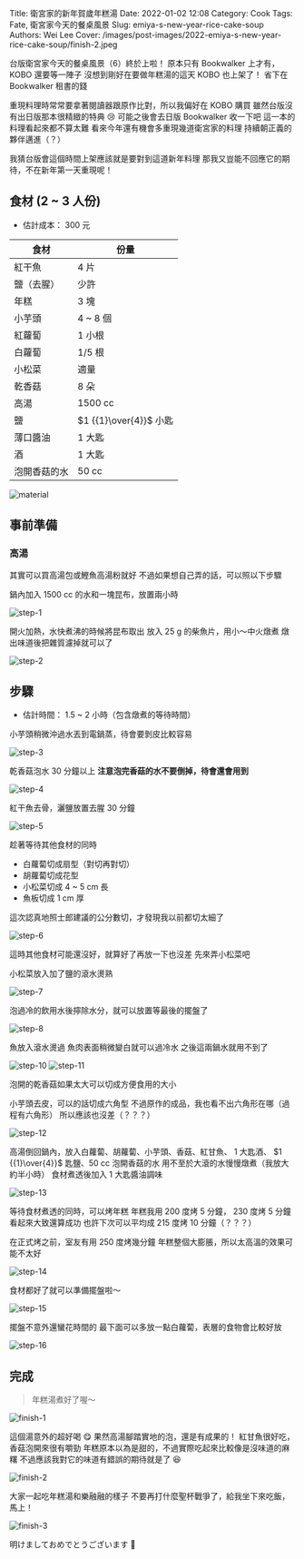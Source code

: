 Title: 衛宮家的新年賀歲年糕湯
Date: 2022-01-02 12:08
Category: Cook
Tags: Fate, 衛宮家今天的餐桌風景
Slug: emiya-s-new-year-rice-cake-soup
Authors: Wei Lee
Cover: /images/post-images/2022-emiya-s-new-year-rice-cake-soup/finish-2.jpeg

台版衛宮家今天的餐桌風景（6）終於上啦！
原本只有 Bookwalker 上才有，KOBO 還要等一陣子
沒想到剛好在要做年糕湯的這天 KOBO 也上架了！
省下在 Bookwalker 租書的錢

<!--more-->

重現料理時常常要拿著閱讀器跟原作比對，所以我偏好在 KOBO 購買
雖然台版沒有出日版那本很精緻的特典 😢
可能之後會去日版 Bookwalker 收一下吧
這一本的料理看起來都不算太難
看來今年還有機會多重現幾道衛宮家的料理
持續朝正義的夥伴邁進（？）

我猜台版會這個時間上架應該就是要對到這道新年料理
那我又豈能不回應它的期待，不在新年第一天重現呢！

## 食材 (2 ~ 3 人份)
* 估計成本： 300 元

| 食材 | 份量 |
|---|---|
| 紅干魚 | 4 片 |
| 鹽（去腥） | 少許 |
| 年糕 | 3 塊 |
| 小芋頭 | 4 ~ 8 個 |
| 紅蘿蔔 | 1 小根 |
| 白蘿蔔 | 1/5 根 |
| 小松菜 | 適量 |
| 乾香菇 | 8 朵 |
| 高湯 | 1500 cc |
| 鹽 | $1 {{1}\over{4}}$ 小匙 |
| 薄口醬油 | 1 大匙 |
| 酒 | 1 大匙 |
| 泡開香菇的水 | 50 cc |

![material](/images/post-images/2022-emiya-s-new-year-rice-cake-soup/material.jpeg)

## 事前準備

### 高湯

其實可以買高湯包或鰹魚高湯粉就好
不過如果想自己弄的話，可以照以下步驟

鍋內加入 1500 cc 的水和一塊昆布，放置兩小時

![step-1](/images/post-images/2022-emiya-s-new-year-rice-cake-soup/step-1.jpeg)

開火加熱，水快煮沸的時候將昆布取出
放入 25 g 的柴魚片，用小～中火燉煮
燉出味道後把雜質濾掉就可以了

![step-2](/images/post-images/2022-emiya-s-new-year-rice-cake-soup/step-2.jpeg)

## 步驟
* 估計時間： 1.5 ~ 2 小時（包含燉煮的等待時間）

小芋頭稍微沖過水丟到電鍋蒸，待會要剝皮比較容易

![step-3](/images/post-images/2022-emiya-s-new-year-rice-cake-soup/step-3.jpeg)

乾香菇泡水 30 分鐘以上
**注意泡完香菇的水不要倒掉，待會還會用到**

![step-4](/images/post-images/2022-emiya-s-new-year-rice-cake-soup/step-4.jpeg)

紅干魚去骨，灑鹽放置去腥 30 分鐘

![step-5](/images/post-images/2022-emiya-s-new-year-rice-cake-soup/step-5.jpeg)

趁著等待其他食材的同時

* 白蘿蔔切成扇型（對切再對切）
* 胡蘿蔔切成花型
* 小松菜切成 4 ~ 5 cm 長
* 魚板切成 1 cm 厚

這次認真地照士郎建議的公分數切，才發現我以前都切太細了

![step-6](/images/post-images/2022-emiya-s-new-year-rice-cake-soup/step-6.jpeg)

這時其他食材可能還沒好，就算好了再放一下也沒差
先來弄小松菜吧

小松菜放入加了鹽的滾水燙熟

![step-7](/images/post-images/2022-emiya-s-new-year-rice-cake-soup/step-7.jpeg)

泡過冷的飲用水後擰除水分，就可以放置等最後的擺盤了

![step-8](/images/post-images/2022-emiya-s-new-year-rice-cake-soup/step-8.jpeg)

魚放入滾水燙過
魚肉表面稍微變白就可以過冷水
之後這兩鍋水就用不到了

![step-10](/images/post-images/2022-emiya-s-new-year-rice-cake-soup/step-10.jpeg)
![step-11](/images/post-images/2022-emiya-s-new-year-rice-cake-soup/step-11.jpeg)

泡開的乾香菇如果太大可以切成方便食用的大小

小芋頭去皮，可以的話切成六角型
不過原作的成品，我也看不出六角形在哪（過程有六角形）
所以應該也沒差（？？？）

![step-12](/images/post-images/2022-emiya-s-new-year-rice-cake-soup/step-12.jpeg)

高湯倒回鍋內，放入白蘿蔔、胡蘿蔔、小芋頭、香菇、紅甘魚、 1 大匙酒、 $1 {{1}\over{4}}$ 匙鹽、50 cc 泡開香菇的水
用不至於大滾的水慢慢燉煮（我放大約半小時）
食材煮透後加入 1 大匙醬油調味

![step-13](/images/post-images/2022-emiya-s-new-year-rice-cake-soup/step-13.jpeg)

等待食材煮透的同時，可以烤年糕
年糕我用 200 度烤 5 分鐘， 230 度烤 5 分鐘
看起來大致還算成功
也許下次可以平均成 215 度烤 10 分鐘（？？？）

在正式烤之前，室友有用 250 度烤幾分鐘
年糕整個大膨脹，所以太高溫的效果可能不太好

![step-14](/images/post-images/2022-emiya-s-new-year-rice-cake-soup/step-14.jpeg)

食材都好了就可以準備擺盤啦～

![step-15](/images/post-images/2022-emiya-s-new-year-rice-cake-soup/step-15.jpeg)

擺盤不意外還蠻花時間的
最下面可以多放一點白蘿蔔，表層的食物會比較好放

![step-16](/images/post-images/2022-emiya-s-new-year-rice-cake-soup/step-16.jpeg)

## 完成

> 年糕湯煮好了喔～

![finish-1](/images/post-images/2022-emiya-s-new-year-rice-cake-soup/finish-1.jpeg)

這個湯意外的超好喝 😋
果然高湯腳踏實地的泡，還是有成果的！
紅甘魚很好吃，香菇泡開來很有嚼勁
年糕原本以為是甜的，不過實際吃起來比較像是沒味道的麻糬
不過應該我對它的味道有錯誤的期待就是了 😆

![finish-2](/images/post-images/2022-emiya-s-new-year-rice-cake-soup/finish-2.jpeg)

大家一起吃年糕湯和樂融融的樣子
不要再打什麼聖杯戰爭了，給我坐下來吃飯，馬上！

![finish-3](/images/post-images/2022-emiya-s-new-year-rice-cake-soup/finish-3.jpeg)

明けましておめでとうございます 🎉
